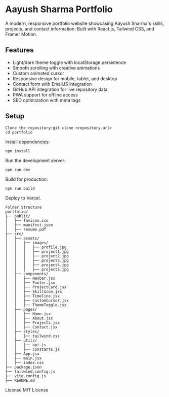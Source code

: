 # Aayush Sharma Portfolio
A modern, responsive portfolio website showcasing Aayush Sharma's skills, projects, and contact information. Built with React.js, Tailwind CSS, and Framer Motion.

## Features

- Light/dark theme toggle with localStorage persistence
- Smooth scrolling with creative animations
- Custom animated cursor
- Responsive design for mobile, tablet, and desktop
- Contact form with EmailJS integration
- GitHub API integration for live repository data
- PWA support for offline access
- SEO optimization with meta tags

## Setup
```
Clone the repository:git clone <repository-url>
cd portfolio
```

Install dependencies:
```
npm install
```

Run the development server:
```
npm run dev
```

Build for production:
```
npm run build
```

Deploy to Vercel.
```
Folder Structure
portfolio/
├── public/
│   ├── favicon.ico
│   ├── manifest.json
│   ├── resume.pdf
├── src/
│   ├── assets/
│   │   ├── images/
│   │   │   ├── profile.jpg
│   │   │   ├── project1.jpg
│   │   │   ├── project2.jpg
│   │   │   ├── project3.jpg
│   │   │   ├── project4.jpg
│   │   │   ├── project5.jpg
│   ├── components/
│   │   ├── Navbar.jsx
│   │   ├── Footer.jsx
│   │   ├── ProjectCard.jsx
│   │   ├── SkillIcon.jsx
│   │   ├── Timeline.jsx
│   │   ├── CustomCursor.jsx
│   │   ├── ThemeToggle.jsx
│   ├── pages/
│   │   ├── Home.jsx
│   │   ├── About.jsx
│   │   ├── Projects.jsx
│   │   ├── Contact.jsx
│   ├── styles/
│   │   ├── tailwind.css
│   ├── utils/
│   │   ├── api.js
│   │   ├── constants.js
│   ├── App.jsx
│   ├── main.jsx
│   ├── index.css
├── package.json
├── tailwind.config.js
├── vite.config.js
├── README.md
```
License
MIT License
